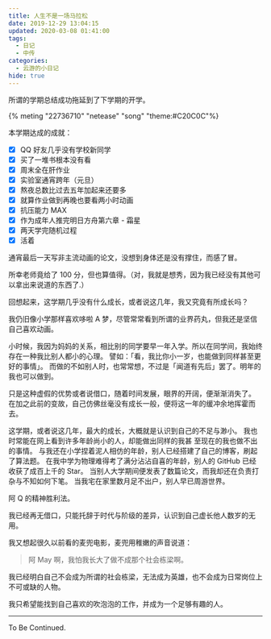 ```yaml
---
title: 人生不是一场马拉松
date: 2019-12-29 13:04:15
updated: 2020-03-08 01:41:00
tags:
  - 日记
  - 中传
categories:
  - 云游的小日记
hide: true
---
```


所谓的学期总结成功拖延到了下学期的开学。

<!-- more -->

{% meting "22736710" "netease" "song" "theme:#C20C0C"%}

本学期达成的成就：

- [x] QQ 好友几乎没有学校新同学
- [x] 买了一堆书根本没有看
- [x] 周末全在肝作业
- [x] 实验室通宵跨年（元旦）
- [x] 熬夜总数比过去五年加起来还要多
- [x] 就算作业做到再晚也要看两小时动画
- [x] 抗压能力 MAX
- [x] 作为成年人推完明日方舟第六章 - 霜星
- [x] 两天学完随机过程
- [x] 活着

通宵最后一天写非主流动画的论文，没想到身体还是没有撑住，而感了冒。

所幸老师竟给了 100 分，但也算值得。（对，我就是想秀，因为我已经没有其他可以拿出来说道的东西了.）

回想起来，这学期几乎没有什么成长，或者说这几年，我又究竟有所成长吗？

我仍旧像小学那样喜欢哆啦 A 梦，尽管常常看到所谓的业界药丸，但我还是坚信自己喜欢动画。

小时候，我因为妈妈的关系，相比别的同学要早一年入学。所以在同学间，我始终存在一种我比别人都小的心理。
譬如：「看，我比你小一岁，也能做到同样甚至更好的事情」。
而做的不如别人时，也常常想，不过是「闻道有先后」罢了。明年的我也可以做到。

只是这种虚假的优势或者说借口，随着时间发展，眼界的开阔，便渐渐消失了。
在加之此前的变故，自己仿佛丝毫没有成长一般，便将这一年的缓冲余地挥霍而去。

这学期，或者说这几年，最大的成长，大概就是认识到自己的不足与渺小。
我也时常能在网上看到许多年龄尚小的人，却能做出同样的我甚 至现在的我也做不出的事情。
与我还在小学捏着泥人相仿的年龄，别人已经搭建了自己的博客，刷起了算法题。
在我中学为物理难得考了满分沾沾自喜的年龄，别人的 GitHub 已经收获了成百上千的 Star。
当别人大学期间便发表了数篇论文，而我却还在负责打杂与不知如何下笔。
当我宅在家里数月足不出户，别人早已周游世界。

阿 Q 的精神胜利法。

我已经再无借口，只能托辞于时代与阶级的差异，认识到自己虚长他人数岁的无用。

我又想起很久以前看的麦兜电影，麦兜用稚嫩的声音说道：

> 阿 May 啊，我怕我长大了做不成那个社会栋梁啊。

我已经明白自己不会成为所谓的社会栋梁，无法成为英雄，也不会成为日常岗位上不可或缺的人物。

我只希望能找到自己喜欢的吹泡泡的工作，并成为一个足够有趣的人。

---

To Be Continued.
